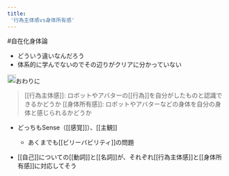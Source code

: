 ```yaml
---
title:
 '行為主体感vs身体所有感'
---
```


#自在化身体論
- どういう違いなんだろう
- 体系的に学んでないのでその辺りがクリアに分かっていない

<img src='https://scrapbox.io/api/pages/blu3mo-public/自在化身体論/icon' alt='自在化身体論.icon' height="19.5"/>おわりに
>  [[行為主体感]]: ロボットやアバターの[[行為]]を自分がしたものと認識できるかどうか
>  [[身体所有感]]: ロボットやアバターなどの身体を自分の身体と感じられるかどうか

- どっちもSense（[[感覚]]）、[[主観]]
    - あくまでも[[ビリーバビリティ]]の問題

- [[自己]]についての[[動詞]]と[[名詞]]が、それぞれ[[行為主体感]]と[[身体所有感]]に対応してそう
